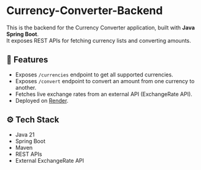 # Currency-Converter-Backend

This is the backend for the Currency Converter application, built with **Java Spring Boot**.  
It exposes REST APIs for fetching currency lists and converting amounts.

## 🚀 Features
- Exposes `/currencies` endpoint to get all supported currencies.
- Exposes `/convert` endpoint to convert an amount from one currency to another.
- Fetches live exchange rates from an external API (ExchangeRate API).
- Deployed on [Render](https://render.com).

## ⚙️ Tech Stack
- Java 21
- Spring Boot
- Maven
- REST APIs
- External ExchangeRate API

